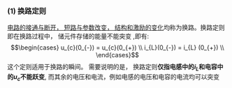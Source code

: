 ### (1) 换路定则
<u>电路的接通与断开， 短路与参数改变， 结构和激励的变化</u>均称为换路。换路定则即在换路过程中， 储元件存储的能量不能突变 ,即有:
$$\begin{cases}
u_{c}(0_{-}) = u_{c}(0_{+}) \\
i_{L}(0_{-}) = i_{L} (0_{+}) \\
\end{cases}$$
这个定则适用于换路的瞬间。 
需要说明的是， 换路定则**仅指电感中的$i_L$和电容中的$u_c$不能跃变**, 而其余的电压和电流，例如电感的电压和电容的电流均可以突变
